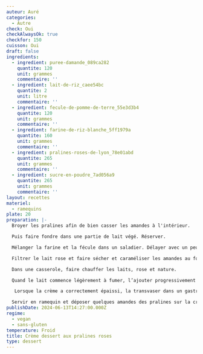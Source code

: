 ```yaml
---
auteur: Auré
categories:
  - Autre
check: Oui
checkAlwaysOk: true
checkfor: 150
cuisson: Oui
draft: false
ingredients:
  - ingredient: puree-damande_089ca282
    quantite: 120
    unit: grammes
    commentaire: ''
  - ingredient: lait-de-riz_caee54bc
    quantite: 2
    unit: litre
    commentaire: ''
  - ingredient: fecule-de-pomme-de-terre_55e3d3b4
    quantite: 120
    unit: grammes
    commentaire: ''
  - ingredient: farine-de-riz-blanche_5ff1979a
    quantite: 160
    unit: grammes
    commentaire: ''
  - ingredient: pralines-roses-de-lyon_78e01abd
    quantite: 265
    unit: grammes
    commentaire: ''
  - ingredient: sucre-en-poudre_7ad056a9
    quantite: 265
    unit: grammes
    commentaire: ''
layout: recettes
materiel:
  - ramequins
plate: 20
preparation: |-
  Broyer les pralines afin de bien casser les amandes à l'intérieur.

  Puis faire fondre dans une partie de lait végé. Réserver.

  Mélanger la farine et la fécule dans un saladier. Délayer avec un peu de lait puis ajouter le sucre, la purée d’amande et mélanger.

  Filtrer le lait rose et faire sécher et caraméliser les amandes au four. Réserver.

  Dans une casserole, faire chauffer les laits, rose et nature.

  Quand le lait commence légèrement à fumer, l’ajouter progressivement au contenu du saladier en fouettant. Remettre le tout dans la casserole et continuer de fouetter en appliquant une cuisson douce.

   Lorsque la crème a correctement épaissi, la transvaser dans un gastro. Placer un film étirable au contact de la crème pour éviter la formation d’une fine pellicule de peau. Et mettre au frais ou dehors si c'est l'hiver ^^

  Servir en ramequin et déposer quelques amandes des pralines sur la crème.
publishDate: 2024-06-13T14:27:00.000Z
regime:
  - vegan
  - sans-gluten
temperature: Froid
title: Crème dessert aux pralines roses
type: dessert
---
```


